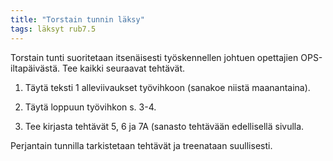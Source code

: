 ```yaml
---
title: "Torstain tunnin läksy"
tags: läksyt rub7.5
---
```


Torstain tunti suoritetaan itsenäisesti työskennellen johtuen opettajien OPS-iltapäivästä. Tee kaikki seuraavat tehtävät.

1. Täytä teksti 1 alleviivaukset työvihkoon (sanakoe niistä maanantaina).

2. Täytä loppuun työvihkon s. 3-4.

3. Tee kirjasta tehtävät 5, 6 ja 7A (sanasto tehtävään edellisellä sivulla.

Perjantain tunnilla tarkistetaan tehtävät ja treenataan suullisesti.
